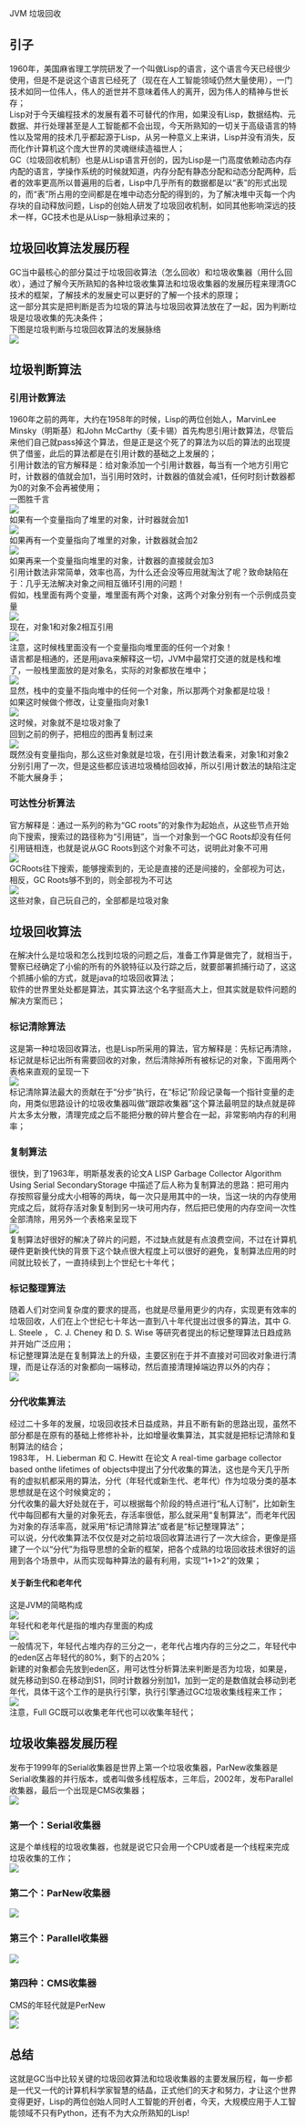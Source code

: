 JVM 垃圾回收
<a name="HJriu"></a>
## 引子
 1960年，美国麻省理工学院研发了一个叫做Lisp的语言，这个语言今天已经很少使用，但是不是说这个语言已经死了（现在在人工智能领域仍然大量使用），一门技术如同一位伟人，伟人的逝世并不意味着伟人的离开，因为伟人的精神与世长存；<br />Lisp对于今天编程技术的发展有着不可替代的作用，如果没有Lisp，数据结构、元数据、并行处理甚至是人工智能都不会出现，今天所熟知的一切关于高级语言的特性以及常用的技术几乎都起源于Lisp，从另一种意义上来讲，Lisp并没有消失，反而化作计算机这个庞大世界的灵魂继续造福世人；<br /> GC（垃圾回收机制）也是从Lisp语言开创的，因为Lisp是一门高度依赖动态内存内配的语言，学操作系统的时候就知道，内存分配有静态分配和动态分配两种，后者的效率更高所以普遍用的后者，Lisp中几乎所有的数据都是以“表”的形式出现的，而“表”所占用的空间都是在堆中动态分配的得到的，为了解决堆中灭每一个内存块的自动释放问题，Lisp的创始人研发了垃圾回收机制，如同其他影响深远的技术一样，GC技术也是从Lisp一脉相承过来的；
<a name="mZiwb"></a>
## 垃圾回收算法发展历程
 GC当中最核心的部分莫过于垃圾回收算法（怎么回收）和垃圾收集器（用什么回收），通过了解今天所熟知的各种垃圾收集算法和垃圾收集器的发展历程来理清GC技术的框架，了解技术的发展史可以更好的了解一个技术的原理；<br />这一部分其实是把判断是否为垃圾的算法与垃圾回收算法放在了一起，因为判断垃圾是垃圾收集的先决条件；<br />下图是垃圾判断与垃圾回收算法的发展脉络<br />![](https://cdn.nlark.com/yuque/0/2021/webp/396745/1623834760434-2cf8f875-680d-4553-9b67-039736cd591f.webp#clientId=ud58b680a-5a9b-4&from=paste&id=u3c31a0d8&originHeight=371&originWidth=775&originalType=url&ratio=3&status=done&style=shadow&taskId=u28fc04d8-2643-40a9-9257-68a803a698c)
<a name="hAqDH"></a>
## 垃圾判断算法
<a name="OFtLl"></a>
### 引用计数算法
1960年之前的两年，大约在1958年的时候，Lisp的两位创始人，MarvinLee Minsky（明斯基）和John McCarthy（麦卡锡）首先构思引用计数算法，尽管后来他们自己就pass掉这个算法，但是正是这个死了的算法为以后的算法的出现提供了借鉴，此后的算法都是在引用计数的基础之上发展的；<br />引用计数法的官方解释是：给对象添加一个引用计数器，每当有一个地方引用它时，计数器的值就会加1，当引用时效时，计数器的值就会减1，任何时刻计数器都为0的对象不会再被使用；<br />一图胜千言<br />![](https://cdn.nlark.com/yuque/0/2021/webp/396745/1623834760078-5debe8c7-a619-4652-b946-5c0a41109ddd.webp#clientId=ud58b680a-5a9b-4&from=paste&id=uefddae8d&originHeight=484&originWidth=791&originalType=url&ratio=3&status=done&style=shadow&taskId=ueb728a10-b908-4d6d-b22c-3ef87bd9934)<br />如果有一个变量指向了堆里的对象，计时器就会加1<br />![](https://cdn.nlark.com/yuque/0/2021/png/396745/1623834760314-7b3a2770-5596-4939-acba-15cd882a9a5d.png#clientId=ud58b680a-5a9b-4&from=paste&id=u10cd086d&originHeight=482&originWidth=786&originalType=url&ratio=3&status=done&style=shadow&taskId=u417b4c01-e376-4006-b1f4-c302283eb1e)<br />如果再有一个变量指向了堆里的对象，计数器就会加2<br />![](https://cdn.nlark.com/yuque/0/2021/webp/396745/1623834760223-c7b31a25-2b93-481c-8fee-2b785b48a9ef.webp#clientId=ud58b680a-5a9b-4&from=paste&id=u6435bee1&originHeight=493&originWidth=796&originalType=url&ratio=3&status=done&style=shadow&taskId=ue54d29c2-a564-4c92-8dae-659630ccfaf)<br />如果再来一个变量指向堆里的对象，计数器的直接就会加3<br />引用计数法非常简单，效率也高，为什么还会没等应用就淘汰了呢？致命缺陷在于：几乎无法解决对象之间相互循环引用的问题！<br />假如，栈里面有两个变量，堆里面有两个对象，这两个对象分别有一个示例成员变量<br />![](https://cdn.nlark.com/yuque/0/2021/webp/396745/1623834759983-42e235e1-e066-4dec-aa5e-41ac1fbb0936.webp#clientId=ud58b680a-5a9b-4&from=paste&id=u0a699d00&originHeight=498&originWidth=811&originalType=url&ratio=3&status=done&style=shadow&taskId=ue8dfbfb8-3c38-4430-b33b-6be3fbc04ff)<br />现在，对象1和对象2相互引用<br />![](https://cdn.nlark.com/yuque/0/2021/webp/396745/1623834760681-84e85442-9c09-4e39-a385-2c533dd724e7.webp#clientId=ud58b680a-5a9b-4&from=paste&id=u0f595d0c&originHeight=500&originWidth=812&originalType=url&ratio=3&status=done&style=shadow&taskId=u13ba20f7-f886-4bee-b49d-83f030a3901)<br />注意，这时候栈里面没有一个变量指向堆里面的任何一个对象！<br />语言都是相通的，还是用java来解释这一切，JVM中最常打交道的就是栈和堆了，一般栈里面放的是对象名，实际的对象都放在堆中；<br />![](https://cdn.nlark.com/yuque/0/2021/webp/396745/1623834761061-67142252-8482-41b6-98cc-2b5151047de0.webp#clientId=ud58b680a-5a9b-4&from=paste&id=uef9d9c7a&originHeight=481&originWidth=788&originalType=url&ratio=3&status=done&style=shadow&taskId=ud99a0112-2a4c-4151-9b24-af095e2b829)<br />显然，栈中的变量不指向堆中的任何一个对象，所以那两个对象都是垃圾！<br />如果这时候做个修改，让变量指向对象1<br />![](https://cdn.nlark.com/yuque/0/2021/webp/396745/1623834761081-50e02cf6-cfcc-4bc8-85a0-ec827829eea8.webp#clientId=ud58b680a-5a9b-4&from=paste&id=uf2cc2e1d&originHeight=493&originWidth=783&originalType=url&ratio=3&status=done&style=shadow&taskId=ud86f9b5e-d495-427f-be4d-a579c096f24)<br />这时候，对象就不是垃圾对象了<br />回到之前的例子，把相应的图再复制过来<br />![](https://cdn.nlark.com/yuque/0/2021/webp/396745/1623834761267-915a21d7-5c56-46b4-af21-61a829032689.webp#clientId=ud58b680a-5a9b-4&from=paste&id=u0d74a949&originHeight=500&originWidth=812&originalType=url&ratio=3&status=done&style=shadow&taskId=u79deb776-f0b1-4a75-bac8-9ff46f23d0c)<br />既然没有变量指向，那么这些对象就是垃圾，在引用计数法看来，对象1和对象2分别引用了一次，但是这些都应该进垃圾桶给回收掉，所以引用计数法的缺陷注定不能大展身手；
<a name="BVwfs"></a>
### 可达性分析算法
官方解释是：通过一系列的称为“GC roots”的对象作为起始点，从这些节点开始向下搜索，搜索过的路径称为“引用链”，当一个对象到一个GC Roots却没有任何引用链相连，也就是说从GC Roots到这个对象不可达，说明此对象不可用<br />![](https://cdn.nlark.com/yuque/0/2021/webp/396745/1623834760900-1250d207-e4b5-434b-a149-0d5f547763e6.webp#clientId=ud58b680a-5a9b-4&from=paste&id=u162b70b8&originHeight=476&originWidth=789&originalType=url&ratio=3&status=done&style=shadow&taskId=u3dde2864-1c6a-4250-8c0b-a04ec6599ac)<br />GCRoots往下搜索，能够搜索到的，无论是直接的还是间接的，全部视为可达，相反，GC Roots够不到的，则全部视为不可达<br />![](https://cdn.nlark.com/yuque/0/2021/webp/396745/1623834761290-13100418-f6ca-4e09-b91a-56a3c56f0874.webp#clientId=ud58b680a-5a9b-4&from=paste&id=uc2e254ce&originHeight=367&originWidth=704&originalType=url&ratio=3&status=done&style=shadow&taskId=u9eea6102-c945-497a-a507-dad99f8f86b)<br />这些对象，自己玩自己的，全部都是垃圾对象
<a name="G7NVL"></a>
## 垃圾回收算法
在解决什么是垃圾和怎么找到垃圾的问题之后，准备工作算是做完了，就相当于，警察已经确定了小偷的所有的外貌特征以及行踪之后，就要部署抓捕行动了，这这个抓捕小偷的方式，就是java的垃圾回收算法；<br />软件的世界里处处都是算法，其实算法这个名字挺高大上，但其实就是软件问题的解决方案而已；
<a name="attXf"></a>
### 标记清除算法
这是第一种垃圾回收算法，也是Lisp所采用的算法，官方解释是：先标记再清除，标记就是标记出所有需要回收的对象，然后清除掉所有被标记的对象，下面用两个表格来直观的呈现一下<br />![](https://cdn.nlark.com/yuque/0/2021/webp/396745/1623834761715-037ae10d-4058-434d-8bac-2f96d9d0d727.webp#clientId=ud58b680a-5a9b-4&from=paste&id=u842c78f2&originHeight=472&originWidth=804&originalType=url&ratio=3&status=done&style=shadow&taskId=u65c58b38-081d-43ee-b52e-c8b39956d8f)<br />标记清除算法最大的贡献在于“分步”执行，在“标记”阶段记录每一个指针变量的走向，用类似思路设计的垃圾收集器叫做“跟踪收集器”这个算法最明显的缺点就是碎片太多太分散，清理完成之后不能把分散的碎片整合在一起，非常影响内存的利用率；
<a name="pDRaP"></a>
### 复制算法
很快，到了1963年，明斯基发表的论文A LISP Garbage Collector Algorithm Using Serial SecondaryStorage 中描述了后人称为复制算法的思路：把可用内存按照容量分成大小相等的两块，每一次只是用其中的一块，当这一块的内存使用完成之后，就将存活对象复制到另一块可用内存，然后把已使用的内存空间一次性全部清除，用另外一个表格来呈现下<br />![](https://cdn.nlark.com/yuque/0/2021/webp/396745/1623834761660-01c973ee-32bb-4c30-88b4-fd3f2766fb05.webp#clientId=ud58b680a-5a9b-4&from=paste&id=u09fb96a7&originHeight=461&originWidth=795&originalType=url&ratio=3&status=done&style=shadow&taskId=u7151678f-7619-4e6d-8a71-7d1f37ce7ab)<br />复制算法好很好的解决了碎片的问题，不过缺点就是有点浪费空间，不过在计算机硬件更新换代快的背景下这个缺点很大程度上可以很好的避免，复制算法应用的时间就比较长了，一直持续到上个世纪七十年代；
<a name="f64PW"></a>
### 标记整理算法
随着人们对空间复杂度的要求的提高，也就是尽量用更少的内存，实现更有效率的垃圾回收，人们在上个世纪七十年达一直到八十年代提出过很多的算法，其中 G. L. Steele ， C. J. Cheney 和 D. S. Wise 等研究者提出的标记整理算法日趋成熟并开始广泛应用；<br />标记整理算法是在复制算法上的升级，主要区别在于并不直接对可回收对象进行清理，而是让存活的对象都向一端移动，然后直接清理掉端边界以外的内存；<br />![](https://cdn.nlark.com/yuque/0/2021/webp/396745/1623834762059-e61bf9ee-c57b-4a8f-8256-f79dc2fc12da.webp#clientId=ud58b680a-5a9b-4&from=paste&id=u2fc244fa&originHeight=432&originWidth=803&originalType=url&ratio=3&status=done&style=shadow&taskId=ua65bc901-cdc1-4645-bf56-dc22ca72e89)
<a name="QKicO"></a>
### 分代收集算法
经过二十多年的发展，垃圾回收技术日益成熟，并且不断有新的思路出现，虽然不部分都是在原有的基础上修修补补，比如增量收集算法，其实就是把标记清除和复制算法的结合；<br />1983年， H. Lieberman 和 C. Hewitt 在论文 A real-time garbage collector based onthe lifetimes of objects中提出了分代收集的算法，这也是今天几乎所有的虚拟机都采用的算法，分代（年轻代或新生代、老年代）作为垃圾分类的基本思想就是在这个时候奠定的；<br />分代收集的最大好处就在于，可以根据每个阶段的特点进行“私人订制”，比如新生代中每回都有大量的对象死去，存活率很低，那么就采用“复制算法”，而老年代因为对象的存活率高，就采用“标记清除算法”或者是“标记整理算法”；<br />可以说，分代收集算法不仅仅是对之前垃圾回收算法进行了一次大综合，更像是搭建了一个以“分代”为指导思想的全新的框架，把各个成熟的垃圾回收技术很好的运用到各个场景中，从而实现每种算法的最有利用，实现“1+1>2”的效果；
<a name="coHcO"></a>
#### 关于新生代和老年代
这是JVM的简略构成<br />![](https://cdn.nlark.com/yuque/0/2021/webp/396745/1623834761839-ca46f1db-763e-494c-9b1a-d975816b18e0.webp#clientId=ud58b680a-5a9b-4&from=paste&id=u04cef2ec&originHeight=481&originWidth=809&originalType=url&ratio=3&status=done&style=shadow&taskId=u12b0d83b-89ca-40f4-aec1-3878a763e05)<br />年轻代和老年代是指的堆内存里面的构成<br />![](https://cdn.nlark.com/yuque/0/2021/webp/396745/1623834762052-1359a170-5cee-452a-92b2-fb5c892fa0af.webp#clientId=ud58b680a-5a9b-4&from=paste&id=ub1b335cc&originHeight=399&originWidth=836&originalType=url&ratio=3&status=done&style=shadow&taskId=u5652bd79-ae95-4fb3-9fbd-d589b0cb3ae)<br />一般情况下，年轻代占堆内存的三分之一，老年代占堆内存的三分之二，年轻代中的eden区占年轻代的80%，剩下的占20%；<br />新建的对象都会先放到eden区，用可达性分析算法来判断是否为垃圾，如果是，就先移动到S0.在移动到S1，同时计数器分别加1，加到一定的是数值就会移动到老年代，具体干这个工作的是执行引擎，执行引擎通过GC垃圾收集线程来工作；<br />![](https://cdn.nlark.com/yuque/0/2021/webp/396745/1623834762638-d7949a31-57ea-4272-a831-8e43646a5a6e.webp#clientId=ud58b680a-5a9b-4&from=paste&id=u90e79550&originHeight=463&originWidth=834&originalType=url&ratio=3&status=done&style=shadow&taskId=u310d486b-c189-41e5-84a9-7c0c9f3170a)<br />注意，Full GC既可以收集老年代也可以收集年轻代；
<a name="b5XdO"></a>
## 垃圾收集器发展历程
发布于1999年的Serial收集器是世界上第一个垃圾收集器，ParNew收集器是Serial收集器的并行版本，或者叫做多线程版本，三年后，2002年，发布Parallel收集器，最后一个出现是CMS收集器；<br />![](https://cdn.nlark.com/yuque/0/2021/webp/396745/1623834762614-e27ebe6c-5570-4c19-a4a9-edfddfda914e.webp#clientId=ud58b680a-5a9b-4&from=paste&id=u83862503&originHeight=456&originWidth=816&originalType=url&ratio=3&status=done&style=shadow&taskId=uf7ad97d4-9ee9-4cc0-9070-70b221cc51b)
<a name="hROZk"></a>
### 第一个：Serial收集器
这是个单线程的垃圾收集器，也就是说它只会用一个CPU或者是一个线程来完成垃圾收集的工作；<br />![](https://cdn.nlark.com/yuque/0/2021/webp/396745/1623834762288-a1e27fe3-a06c-44a5-9a4b-799f36ccaa91.webp#clientId=ud58b680a-5a9b-4&from=paste&id=u57b04b7f&originHeight=482&originWidth=793&originalType=url&ratio=3&status=done&style=shadow&taskId=u9e0feb50-1e26-4a34-b3ad-41f4717172d)
<a name="WCI7K"></a>
### 第二个：ParNew收集器
![](https://cdn.nlark.com/yuque/0/2021/webp/396745/1623834762820-a2dbfffc-c743-4032-b284-b3fc8555faea.webp#clientId=ud58b680a-5a9b-4&from=paste&id=uf805dc7d&originHeight=433&originWidth=369&originalType=url&ratio=3&status=done&style=shadow&taskId=ua57e5679-989b-4df5-bf45-85e21e660aa)
<a name="UNtGh"></a>
### 第三个：Parallel收集器
![](https://cdn.nlark.com/yuque/0/2021/webp/396745/1623834762745-e870d620-1225-4296-a7cc-d651e3f82b6c.webp#clientId=ud58b680a-5a9b-4&from=paste&id=u3d568d86&originHeight=428&originWidth=780&originalType=url&ratio=3&status=done&style=shadow&taskId=u3830654d-a2b8-4c4d-872a-d81b3dc059a)
<a name="y7Nmm"></a>
### 第四种：CMS收集器
CMS的年轻代就是PerNew<br />![](https://cdn.nlark.com/yuque/0/2021/webp/396745/1623834762834-0669c4f3-7974-4acd-82e8-c0b180e4eef1.webp#clientId=ud58b680a-5a9b-4&from=paste&id=u10f598bd&originHeight=433&originWidth=369&originalType=url&ratio=3&status=done&style=shadow&taskId=uc19b2e99-1aa2-4acc-9b77-3da1bec49bc)<br />![](https://cdn.nlark.com/yuque/0/2021/webp/396745/1623834763532-b503a263-1166-4ad8-a8e9-3ad3b26281b1.webp#clientId=ud58b680a-5a9b-4&from=paste&id=u398c490d&originHeight=436&originWidth=881&originalType=url&ratio=3&status=done&style=shadow&taskId=u05dbbaa6-3ec7-447f-b05d-352ebfe1163)
<a name="EqmAb"></a>
## 总结
这就是GC当中比较关键的垃圾回收算法和垃圾收集器的主要发展历程，每一步都是一代又一代的计算机科学家智慧的结晶，正式他们的天才和努力，才让这个世界变得更好，Lisp的两位创始人同时人工智能的开创者，今天，大规模应用于人工智能领域不只有Python，还有不为大众所熟知的Lisp!
